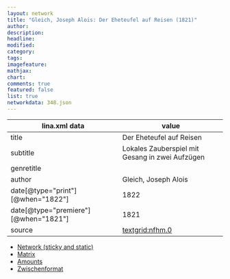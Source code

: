 ```yaml
---
layout: network
title: "Gleich, Joseph Alois: Der Eheteufel auf Reisen (1821)"
author:
description:
headline:
modified:
category:
tags:
imagefeature: 
mathjax: 
chart: 
comments: true
featured: false
list: true
networkdata: 348.json
---
```

lina.xml data  | value
------------- | -------------
title|Der Eheteufel auf Reisen
subtitle|Lokales Zauberspiel mit Gesang in zwei Aufzügen
genretitle|
author|Gleich, Joseph Alois
date[@type="print"][@when="1822"]|1822
date[@type="premiere"][@when="1821"]|1821
source|[textgrid:nfhm.0](https://textgridlab.org/1.0/tgcrud-public/rest/textgrid:nfhm.0/data)



* [Network (sticky and static)](/network348)
* [Matrix](/matrix348)
* [Amounts](/amount348)
* [Zwischenformat](/lina348 )
